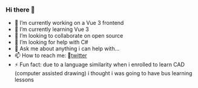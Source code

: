 ### Hi there 👋

<!--
**joaojesus81/joaojesus81** is a ✨ _special_ ✨ repository because its `README.md` (this file) appears on your GitHub profile.-->

- 🔭 I’m currently working on a Vue 3 frontend
- 🌱 I’m currently learning Vue 3
- 👯 I’m looking to collaborate on open source
- 🤔 I’m looking for help with C#
- 💬 Ask me about anything i can help with...
- 📫 How to reach me: 🐥[twitter](https://twitter.com/joaojesus81)
- ⚡ Fun fact: due to a language similarity when i enrolled to learn CAD (computer assisted drawing) i thought i was going to have bus learning lessons
